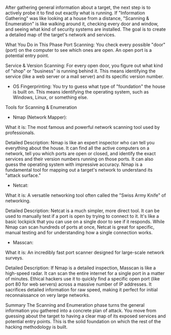 
After gathering general information about a target, the next step is to actively probe it to find out exactly what is running. If "Information Gathering" was like looking at a house from a distance, "Scanning & Enumeration" is like walking around it, checking every door and window, and seeing what kind of security systems are installed. The goal is to create a detailed map of the target's network and services.

What You Do in This Phase
Port Scanning: You check every possible "door" (port) on the computer to see which ones are open. An open port is a potential entry point.

Service & Version Scanning: For every open door, you figure out what kind of "shop" or "business" is running behind it. This means identifying the service (like a web server or a mail server) and its specific version number.

- OS Fingerprinting: You try to guess what type of "foundation" the house is built on. This means identifying the operating system, such as Windows, Linux, or something else.

Tools for Scanning & Enumeration
- Nmap (Network Mapper):

What it is: The most famous and powerful network scanning tool used by professionals.

Detailed Description: Nmap is like an expert inspector who can tell you everything about the house. It can find all the active computers on a network, tell you which ports are open or closed, and identify the exact services and their version numbers running on those ports. It can also guess the operating system with impressive accuracy. Nmap is a fundamental tool for mapping out a target's network to understand its "attack surface."

- Netcat:

What it is: A versatile networking tool often called the "Swiss Army Knife" of networking.

Detailed Description: Netcat is a much simpler, more direct tool. It can be used to manually test if a port is open by trying to connect to it. It's like a basic lockpick that you can use on a single door to see if it responds. While Nmap can scan hundreds of ports at once, Netcat is great for specific, manual testing and for understanding how a single connection works.

- Masscan:

What it is: An incredibly fast port scanner designed for large-scale network surveys.

Detailed Description: If Nmap is a detailed inspection, Masscan is like a high-speed radar. It can scan the entire internet for a single port in a matter of minutes. Ethical hackers use it to quickly find a specific open port (like port 80 for web servers) across a massive number of IP addresses. It sacrifices detailed information for raw speed, making it perfect for initial reconnaissance on very large networks.

Summary
The Scanning and Enumeration phase turns the general information you gathered into a concrete plan of attack. You move from guessing about the target to having a clear map of its exposed services and potential entry points. This is the solid foundation on which the rest of the hacking methodology is built.
